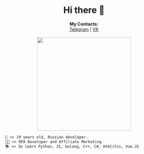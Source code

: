 <h1 align="center">Hi there 👋</h1>

<p align="center">
  <b>My Contacts:</b><br>
  <a href="https://t.me/kumchick2">Telegram</a> |
  <a href="https://vk.com/kumchick">VK</a>
  <br><br>
<img src="https://i.pinimg.com/originals/92/b7/dd/92b7dd478a1da1188915cfac67bc343d.gif" width="300">
  
```diff
👤 >> 19 years old, Russian developer.
👨‍💻 >> RPA Developer and Affiliate Marketing
📚 >> Im learn Python, JS, Golang, C++, C#, Html/Css, Vue.JS
```
